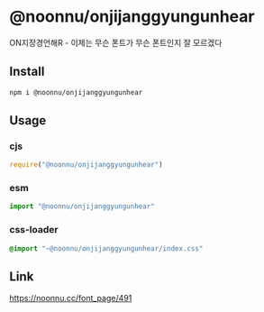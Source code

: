 # @noonnu/onjijanggyungunhear
ON지장경언해R - 이제는 무슨 폰트가 무슨 폰트인지 잘 모르겠다

## Install
```sh
npm i @noonnu/onjijanggyungunhear
```
## Usage
### cjs
```js
require("@noonnu/onjijanggyungunhear")
```
### esm
```js
import "@noonnu/onjijanggyungunhear"
```
### css-loader
```css
@import "~@noonnu/onjijanggyungunhear/index.css"
```

## Link
https://noonnu.cc/font_page/491